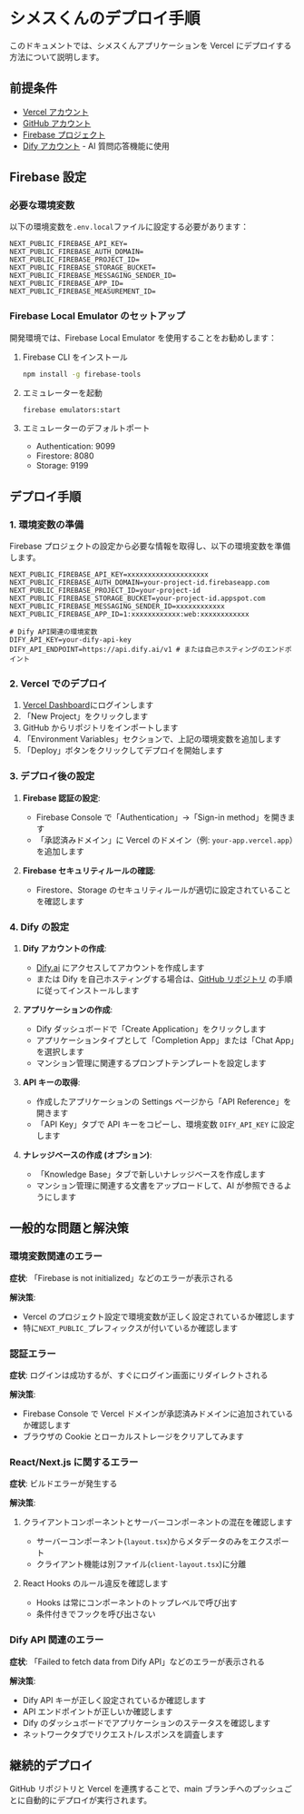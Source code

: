 # シメスくんのデプロイ手順

このドキュメントでは、シメスくんアプリケーションを Vercel にデプロイする方法について説明します。

## 前提条件

- [Vercel アカウント](https://vercel.com/signup)
- [GitHub アカウント](https://github.com/join)
- [Firebase プロジェクト](https://console.firebase.google.com/)
- [Dify アカウント](https://dify.ai/) - AI 質問応答機能に使用

## Firebase 設定

### 必要な環境変数

以下の環境変数を`.env.local`ファイルに設定する必要があります：

```
NEXT_PUBLIC_FIREBASE_API_KEY=
NEXT_PUBLIC_FIREBASE_AUTH_DOMAIN=
NEXT_PUBLIC_FIREBASE_PROJECT_ID=
NEXT_PUBLIC_FIREBASE_STORAGE_BUCKET=
NEXT_PUBLIC_FIREBASE_MESSAGING_SENDER_ID=
NEXT_PUBLIC_FIREBASE_APP_ID=
NEXT_PUBLIC_FIREBASE_MEASUREMENT_ID=
```

### Firebase Local Emulator のセットアップ

開発環境では、Firebase Local Emulator を使用することをお勧めします：

1. Firebase CLI をインストール

   ```bash
   npm install -g firebase-tools
   ```

2. エミュレーターを起動

   ```bash
   firebase emulators:start
   ```

3. エミュレーターのデフォルトポート
   - Authentication: 9099
   - Firestore: 8080
   - Storage: 9199

## デプロイ手順

### 1. 環境変数の準備

Firebase プロジェクトの設定から必要な情報を取得し、以下の環境変数を準備します。

```
NEXT_PUBLIC_FIREBASE_API_KEY=xxxxxxxxxxxxxxxxxxxx
NEXT_PUBLIC_FIREBASE_AUTH_DOMAIN=your-project-id.firebaseapp.com
NEXT_PUBLIC_FIREBASE_PROJECT_ID=your-project-id
NEXT_PUBLIC_FIREBASE_STORAGE_BUCKET=your-project-id.appspot.com
NEXT_PUBLIC_FIREBASE_MESSAGING_SENDER_ID=xxxxxxxxxxxx
NEXT_PUBLIC_FIREBASE_APP_ID=1:xxxxxxxxxxxx:web:xxxxxxxxxxxx

# Dify API関連の環境変数
DIFY_API_KEY=your-dify-api-key
DIFY_API_ENDPOINT=https://api.dify.ai/v1 # または自己ホスティングのエンドポイント
```

### 2. Vercel でのデプロイ

1. [Vercel Dashboard](https://vercel.com/dashboard)にログインします
2. 「New Project」をクリックします
3. GitHub からリポジトリをインポートします
4. 「Environment Variables」セクションで、上記の環境変数を追加します
5. 「Deploy」ボタンをクリックしてデプロイを開始します

### 3. デプロイ後の設定

1. **Firebase 認証の設定**:

   - Firebase Console で「Authentication」→「Sign-in method」を開きます
   - 「承認済みドメイン」に Vercel のドメイン（例: `your-app.vercel.app`）を追加します

2. **Firebase セキュリティルールの確認**:
   - Firestore、Storage のセキュリティルールが適切に設定されていることを確認します

### 4. Dify の設定

1. **Dify アカウントの作成**:

   - [Dify.ai](https://dify.ai/) にアクセスしてアカウントを作成します
   - または Dify を自己ホスティングする場合は、[GitHub リポジトリ](https://github.com/langgenius/dify) の手順に従ってインストールします

2. **アプリケーションの作成**:

   - Dify ダッシュボードで「Create Application」をクリックします
   - アプリケーションタイプとして「Completion App」または「Chat App」を選択します
   - マンション管理に関連するプロンプトテンプレートを設定します

3. **API キーの取得**:

   - 作成したアプリケーションの Settings ページから「API Reference」を開きます
   - 「API Key」タブで API キーをコピーし、環境変数 `DIFY_API_KEY` に設定します

4. **ナレッジベースの作成 (オプション)**:
   - 「Knowledge Base」タブで新しいナレッジベースを作成します
   - マンション管理に関連する文書をアップロードして、AI が参照できるようにします

## 一般的な問題と解決策

### 環境変数関連のエラー

**症状**: 「Firebase is not initialized」などのエラーが表示される

**解決策**:

- Vercel のプロジェクト設定で環境変数が正しく設定されているか確認します
- 特に`NEXT_PUBLIC_`プレフィックスが付いているか確認します

### 認証エラー

**症状**: ログインは成功するが、すぐにログイン画面にリダイレクトされる

**解決策**:

- Firebase Console で Vercel ドメインが承認済みドメインに追加されているか確認します
- ブラウザの Cookie とローカルストレージをクリアしてみます

### React/Next.js に関するエラー

**症状**: ビルドエラーが発生する

**解決策**:

1. クライアントコンポーネントとサーバーコンポーネントの混在を確認します

   - サーバーコンポーネント(`layout.tsx`)からメタデータのみをエクスポート
   - クライアント機能は別ファイル(`client-layout.tsx`)に分離

2. React Hooks のルール違反を確認します
   - Hooks は常にコンポーネントのトップレベルで呼び出す
   - 条件付きでフックを呼び出さない

### Dify API 関連のエラー

**症状**: 「Failed to fetch data from Dify API」などのエラーが表示される

**解決策**:

- Dify API キーが正しく設定されているか確認します
- API エンドポイントが正しいか確認します
- Dify のダッシュボードでアプリケーションのステータスを確認します
- ネットワークタブでリクエスト/レスポンスを調査します

## 継続的デプロイ

GitHub リポジトリと Vercel を連携することで、main ブランチへのプッシュごとに自動的にデプロイが実行されます。
